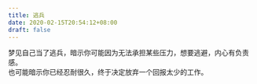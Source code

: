 ```yaml
---
title: 逃兵
date: 2020-02-15T20:54:12+08:00
draft: false
---
```


梦见自己当了逃兵，暗示你可能因为无法承担某些压力，想要逃避，内心有负责感。<br>
也可能暗示你已经忍耐很久，终于决定放弃一个回报太少的工作。<br>
